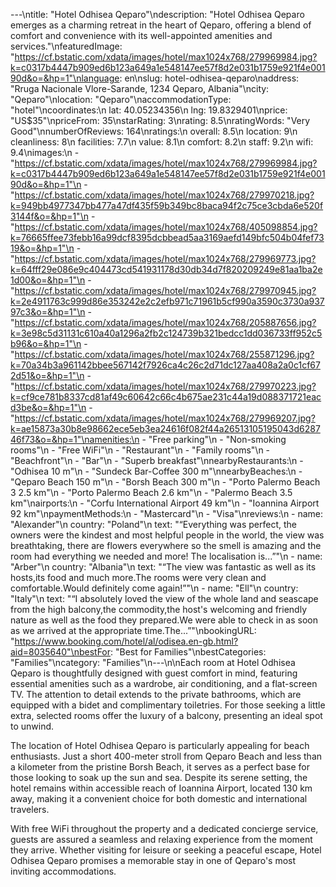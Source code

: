 ---\ntitle: "Hotel Odhisea Qeparo"\ndescription: "Hotel Odhisea Qeparo emerges as a charming retreat in the heart of Qeparo, offering a blend of comfort and convenience with its well-appointed amenities and services."\nfeaturedImage: "https://cf.bstatic.com/xdata/images/hotel/max1024x768/279969984.jpg?k=c0317b4447b909ed6b123a649a1e548147ee57f8d2e031b1759e921f4e00190d&o=&hp=1"\nlanguage: en\nslug: hotel-odhisea-qeparo\naddress: "Rruga Nacionale Vlore-Sarande, 1234 Qeparo, Albania"\ncity: "Qeparo"\nlocation: "Qeparo"\naccommodationType: "hotel"\ncoordinates:\n  lat: 40.05234356\n  lng: 19.8329401\nprice: "US$35"\npriceFrom: 35\nstarRating: 3\nrating: 8.5\nratingWords: "Very Good"\nnumberOfReviews: 164\nratings:\n  overall: 8.5\n  location: 9\n  cleanliness: 8\n  facilities: 7.7\n  value: 8.1\n  comfort: 8.2\n  staff: 9.2\n  wifi: 9.4\nimages:\n  - "https://cf.bstatic.com/xdata/images/hotel/max1024x768/279969984.jpg?k=c0317b4447b909ed6b123a649a1e548147ee57f8d2e031b1759e921f4e00190d&o=&hp=1"\n  - "https://cf.bstatic.com/xdata/images/hotel/max1024x768/279970218.jpg?k=949bb4977347bb477a47df435f59b349bc8baca94f2c75ce3cbda6e520f3144f&o=&hp=1"\n  - "https://cf.bstatic.com/xdata/images/hotel/max1024x768/405098854.jpg?k=76665ffee73febb16a99dcf8395dcbbead5aa3169aefd149bfc504b04fef7319&o=&hp=1"\n  - "https://cf.bstatic.com/xdata/images/hotel/max1024x768/279969773.jpg?k=64fff29e086e9c404473cd541931178d30db34d7f820209249e81aa1ba2e1d00&o=&hp=1"\n  - "https://cf.bstatic.com/xdata/images/hotel/max1024x768/279970945.jpg?k=2e4911763c999d86e353242e2c2efb971c71961b5cf990a3590c3730a93797c3&o=&hp=1"\n  - "https://cf.bstatic.com/xdata/images/hotel/max1024x768/205887656.jpg?k=3e98c5d31131c610a40a1296a2fb2c124739b321bedcc1dd036733ff952c5b96&o=&hp=1"\n  - "https://cf.bstatic.com/xdata/images/hotel/max1024x768/255871296.jpg?k=70a34b3a961142bbee567142f7926ca4c26c2d71dc127aa408a2a0c1cf672d51&o=&hp=1"\n  - "https://cf.bstatic.com/xdata/images/hotel/max1024x768/279970223.jpg?k=cf9ce781b8337cd81af49c60642c66c4b675ae231c44a19d088371721eacd3be&o=&hp=1"\n  - "https://cf.bstatic.com/xdata/images/hotel/max1024x768/279969207.jpg?k=ae15873a30b8e98662ece5eb3ea24616f082f44a26513105195043d628746f73&o=&hp=1"\namenities:\n  - "Free parking"\n  - "Non-smoking rooms"\n  - "Free WiFi"\n  - "Restaurant"\n  - "Family rooms"\n  - "Beachfront"\n  - "Bar"\n  - "Superb breakfast"\nnearbyRestaurants:\n  - "Odhisea 10 m"\n  - "Sundeck Bar-Coffee 300 m"\nnearbyBeaches:\n  - "Qeparo Beach 150 m"\n  - "Borsh Beach 300 m"\n  - "Porto Palermo Beach 3 2.5 km"\n  - "Porto Palermo Beach 2.6 km"\n  - "Palermo Beach 3.5 km"\nairports:\n  - "Corfu International Airport 49 km"\n  - "Ioannina Airport 92 km"\npaymentMethods:\n  - "Mastercard"\n  - "Visa"\nreviews:\n  - name: "Alexander"\n    country: "Poland"\n    text: "“Everything was perfect, the owners were the kindest and most helpful people in the world, the view was breathtaking, there are flowers everywhere so the smell is amazing and the room had everything we needed and more!
The localisation is...”"\n  - name: "Arber"\n    country: "Albania"\n    text: "“The view was fantastic as well as its hosts,its food and much more.The rooms were very clean and comfortable.Would definitely come again!”"\n  - name: "Ell"\n    country: "Italy"\n    text: "“I absolutely loved the view of the whole land and seascape from the high balcony,the commodity,the host's welcoming and friendly nature as well as the food they prepared.We were able to check in as soon as we arrived at the appropriate time.The...”"\nbookingURL: "https://www.booking.com/hotel/al/odisea.en-gb.html?aid=8035640"\nbestFor: "Best for Families"\nbestCategories: "Families"\ncategory: "Families"\n---\n\nEach room at Hotel Odhisea Qeparo is thoughtfully designed with guest comfort in mind, featuring essential amenities such as a wardrobe, air conditioning, and a flat-screen TV. The attention to detail extends to the private bathrooms, which are equipped with a bidet and complimentary toiletries. For those seeking a little extra, selected rooms offer the luxury of a balcony, presenting an ideal spot to unwind.

The location of Hotel Odhisea Qeparo is particularly appealing for beach enthusiasts. Just a short 400-meter stroll from Qeparo Beach and less than a kilometer from the pristine Borsh Beach, it serves as a perfect base for those looking to soak up the sun and sea. Despite its serene setting, the hotel remains within accessible reach of Ioannina Airport, located 130 km away, making it a convenient choice for both domestic and international travelers.

With free WiFi throughout the property and a dedicated concierge service, guests are assured a seamless and relaxing experience from the moment they arrive. Whether visiting for leisure or seeking a peaceful escape, Hotel Odhisea Qeparo promises a memorable stay in one of Qeparo's most inviting accommodations.